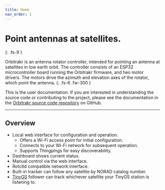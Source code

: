 ```yaml
---
title: Home
nav_order: 1
---
```


# Point antennas at satellites.
{: .fs-9 }

Orbitrakr is an antenna rotator controller, intended for pointing an antenna at satellites in low earth orbit. The controller consists of an ESP32 microcontroller board running the Orbitrakr firmware, and two motor drivers. The motors drive the azimuth and elevation axes of the rotator, which point the antenna.
{: .fs-6 .fw-300 }

This is the user documentation. If you are interested in understanding the source code or contributing to the project, please see the documentation in the [Orbitrakr source code repository](https://github.com/mdkendall/Orbitrakr) on GitHub.

---

## Overview

- Local web interface for configuration and operation.
    - Offers a Wi-Fi access point for initial configuration.
    - Connects to your Wi-Fi network for subsequent operation.
    - Supports Thingpings for easy discoverability.
- Dashboard shows current status.
- Manual control via the web interface.
- Rotctld compatible network interface.
- Built-in tracker can follow any satellite by NORAD catalog number.
- [TinyGS](https://tinygs.com/) follower can track whichever satellite your TinyGS station is listening to.

